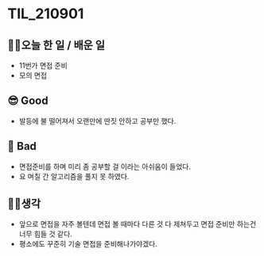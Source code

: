 # TIL_210901

## 👩‍💻오늘 한 일 / 배운 일

- 11번가 면접 준비
- 모의 면접

## 😎 Good

- 발등에 불 떨어져서 오랜만에 딴짓 안하고 공부만 했다.

## 🤢 Bad

- 면접준비를 하며 미리 좀 공부할 걸 이라는 아쉬움이 들었다.
- 요 며칠 간 알고리즘을 풀지 못 하였다.

## 🏃‍♀️생각

- 앞으로 면접을 자주 볼텐데 면접 볼 때마다 다른 것 다 제쳐두고 면접 준비만 하는건 너무 힘들 것 같다.
- 평소에도 꾸준히 기술 면접을 준비해나가야겠다.
